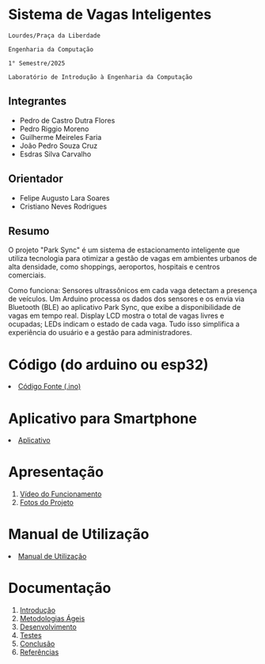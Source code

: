 # Sistema de Vagas Inteligentes

`Lourdes/Praça da Liberdade`

`Engenharia da Computação`

`1° Semestre/2025`

`Laboratório de Introdução à Engenharia da Computação`


## Integrantes

* Pedro de Castro Dutra Flores
* Pedro Riggio Moreno
* Guilherme Meireles Faria
* João Pedro Souza Cruz
* Esdras Silva Carvalho

## Orientador

* Felipe Augusto Lara Soares
* Cristiano Neves Rodrigues

## Resumo

O projeto "Park Sync" é um sistema de estacionamento inteligente que utiliza tecnologia para otimizar a gestão de vagas em ambientes urbanos de alta densidade, como shoppings, aeroportos, hospitais e centros comerciais.

Como funciona:
Sensores ultrassônicos em cada vaga detectam a presença de veículos.
Um Arduino processa os dados dos sensores e os envia via Bluetooth (BLE) ao aplicativo Park Sync, que exibe a disponibilidade de vagas em tempo real.
Display LCD mostra o total de vagas livres e ocupadas; LEDs indicam o estado de cada vaga.
Tudo isso simplifica a experiência do usuário e a gestão para administradores.
# Código (do arduino ou esp32)

<li><a href="Codigo/README.md"> Código Fonte (.ino)</a></li>

# Aplicativo para Smartphone

<li><a href="App/README.md"> Aplicativo </a></li>

# Apresentação

<ol>
<li><a href="Apresentacao/README.md"> Vídeo do Funcionamento</a></li>
<li><a href="Apresentacao/README.md"> Fotos do Projeto</a></li>
</ol>

# Manual de Utilização

<li><a href="Manual/manual de utilização.md"> Manual de Utilização</a></li>


# Documentação

<ol>
<li><a href="Documentacao/01-Introducão.md"> Introdução</a></li>
<li><a href="Documentacao/02-Metodologias Ágeis.md"> Metodologias Ágeis</a></li>
<li><a href="Documentacao/03-Desenvolvimento.md"> Desenvolvimento </a></li>
<li><a href="Documentacao/04-Testes.md"> Testes </a></li>
<li><a href="Documentacao/05-Conclusão.md"> Conclusão </a></li>
<li><a href="Documentacao/06-Referências.md"> Referências </a></li>
</ol>

